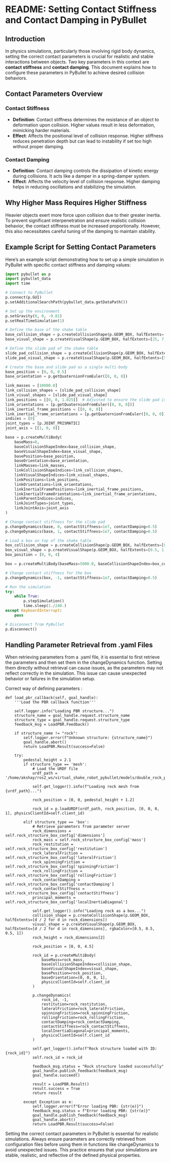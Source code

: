 # README: Setting Contact Stiffness and Contact Damping in PyBullet

## Introduction

In physics simulations, particularly those involving rigid body dynamics, setting the correct contact parameters is crucial for realistic and stable interactions between objects. Two key parameters in this context are **contact stiffness** and **contact damping**. This document explains how to configure these parameters in PyBullet to achieve desired collision behaviors.

## Contact Parameters Overview

### Contact Stiffness
- **Definition**: Contact stiffness determines the resistance of an object to deformation upon collision. Higher values result in less deformation, mimicking harder materials.
- **Effect**: Affects the positional level of collision response. Higher stiffness reduces penetration depth but can lead to instability if set too high without proper damping.

### Contact Damping
- **Definition**: Contact damping controls the dissipation of kinetic energy during collisions. It acts like a damper in a spring-damper system.
- **Effect**: Affects the velocity level of collision response. Higher damping helps in reducing oscillations and stabilizing the simulation.

## Why Higher Mass Requires Higher Stiffness

Heavier objects exert more force upon collision due to their greater inertia. To prevent significant interpenetration and ensure realistic collision behavior, the contact stiffness must be increased proportionally. However, this also necessitates careful tuning of the damping to maintain stability.

## Example Script for Setting Contact Parameters

Here’s an example script demonstrating how to set up a simple simulation in PyBullet with specific contact stiffness and damping values:

```python
import pybullet as p
import pybullet_data
import time

# Connect to PyBullet
p.connect(p.GUI)
p.setAdditionalSearchPath(pybullet_data.getDataPath())

# Set up the environment
p.setGravity(0, 0, -9.81)
p.setRealTimeSimulation(1)

# Define the base of the shake table
base_collision_shape = p.createCollisionShape(p.GEOM_BOX, halfExtents=[25, 7, 1])
base_visual_shape = p.createVisualShape(p.GEOM_BOX, halfExtents=[25, 7, 1], rgbaColor=[1, 1, 0, 1])  # Yellow color

# Define the slide pad of the shake table
slide_pad_collision_shape = p.createCollisionShape(p.GEOM_BOX, halfExtents=[5, 5, 0.05])
slide_pad_visual_shape = p.createVisualShape(p.GEOM_BOX, halfExtents=[5, 5, 0.05], rgbaColor=[1, 0, 0, 1])  # Red color

# Create the base and slide pad as a single multi-body
base_position = [0, 0, 0.5]
base_orientation = p.getQuaternionFromEuler([0, 0, 0])

link_masses = [10000.0]
link_collision_shapes = [slide_pad_collision_shape]
link_visual_shapes = [slide_pad_visual_shape]
link_positions = [[0, 0, 1.025]]  # Adjusted to ensure the slide pad is above the base
link_orientations = [p.getQuaternionFromEuler([0, 0, 0])]
link_inertial_frame_positions = [[0, 0, 0]]
link_inertial_frame_orientations = [p.getQuaternionFromEuler([0, 0, 0])]
indices = [0]
joint_types = [p.JOINT_PRISMATIC]
joint_axis = [[1, 0, 0]]

base = p.createMultiBody(
    baseMass=0,
    baseCollisionShapeIndex=base_collision_shape,
    baseVisualShapeIndex=base_visual_shape,
    basePosition=base_position,
    baseOrientation=base_orientation,
    linkMasses=link_masses,
    linkCollisionShapeIndices=link_collision_shapes,
    linkVisualShapeIndices=link_visual_shapes,
    linkPositions=link_positions,
    linkOrientations=link_orientations,
    linkInertialFramePositions=link_inertial_frame_positions,
    linkInertialFrameOrientations=link_inertial_frame_orientations,
    linkParentIndices=indices,
    linkJointTypes=joint_types,
    linkJointAxis=joint_axis
)

# Change contact stiffness for the slide pad
p.changeDynamics(base, 0, contactStiffness=1e7, contactDamping=0.5)
p.changeDynamics(base, 1, contactStiffness=1e7, contactDamping=0.5)

# Load a box on top of the shake table
box_collision_shape = p.createCollisionShape(p.GEOM_BOX, halfExtents=[0.5, 1, 1.5])
box_visual_shape = p.createVisualShape(p.GEOM_BOX, halfExtents=[0.5, 1, 1.5], rgbaColor=[0, 0, 1, 1])  # Blue color
box_position = [0, 0, 4]

box = p.createMultiBody(baseMass=5000.0, baseCollisionShapeIndex=box_collision_shape, baseVisualShapeIndex=box_visual_shape, basePosition=box_position)

# Change contact stiffness for the box
p.changeDynamics(box, -1, contactStiffness=1e7, contactDamping=0.5)

# Run the simulation
try:
    while True:
        p.stepSimulation()
        time.sleep(1./240.)
except KeyboardInterrupt:
    pass

# Disconnect from PyBullet
p.disconnect()

```


## Handling Parameter Retrieval from .yaml Files

When retrieving parameters from a .yaml file, it is essential to first retrieve the parameters and then set them in the changeDynamics function. Setting them directly without retrieval can cause issues, as the parameters may not reflect correctly in the simulation. This issue can cause unexpected behavior or failures in the simulation setup.

Correct way of defining parameters : 

```
def load_pbr_callback(self, goal_handle):
    '''Load the PBR callback function'''

    self.logger.info("Loading PBR structure...")
    structure_name = goal_handle.request.structure_name
    structure_type = goal_handle.request.structure_type
    feedback_msg = LoadPBR.Feedback()

    if structure_name != "rock":
        self.logger.error(f"Unknown structure: {structure_name}")
        goal_handle.abort()
        return LoadPBR.Result(success=False)

    try:
        pedestal_height = 2.1 
        if structure_type == 'mesh':
            # Load the URDF file
            urdf_path = '/home/akshay/ros2_ws/virtual_shake_robot_pybullet/models/double_rock_pbr/pbr_mesh.urdf'

            self.get_logger().info(f"Loading rock mesh from {urdf_path}...")
            
            rock_position = [0, 0, pedestal_height + 1.2] 

            rock_id = p.loadURDF(urdf_path, rock_position, [0, 0, 0, 1], physicsClientId=self.client_id)

        elif structure_type == 'box':
            # Retrieve parameters from parameter server
            rock_dimensions = self.rock_structure_box_config['dimensions']
            rock_mass = self.rock_structure_box_config['mass']
            rock_restitution = self.rock_structure_box_config['restitution']
            rock_lateralFriction = self.rock_structure_box_config['lateralFriction']
            rock_spinningFriction = self.rock_structure_box_config['spinningFriction']
            rock_rollingFriction = self.rock_structure_box_config['rollingFriction']
            rock_contactDamping = self.rock_structure_box_config['contactDamping']
            rock_contactStiffness = self.rock_structure_box_config['contactStiffness']
            principal_moments = self.rock_structure_box_config['localInertiaDiagonal']

            self.get_logger().info("Loading rock as a box...")
            collision_shape = p.createCollisionShape(p.GEOM_BOX, halfExtents=[d / 2 for d in rock_dimensions])
            visual_shape = p.createVisualShape(p.GEOM_BOX, halfExtents=[d / 2 for d in rock_dimensions], rgbaColor=[0.5, 0.5, 0.5, 1])
            rock_height = rock_dimensions[2]

            rock_position = [0, 0, 4.5]

            rock_id = p.createMultiBody(
                baseMass=rock_mass,
                baseCollisionShapeIndex=collision_shape,
                baseVisualShapeIndex=visual_shape,
                basePosition=rock_position,
                baseOrientation=[0, 0, 0, 1],
                physicsClientId=self.client_id
            )

            p.changeDynamics(
                rock_id, -1,
                restitution=rock_restitution,
                lateralFriction=rock_lateralFriction,
                spinningFriction=rock_spinningFriction,
                rollingFriction=rock_rollingFriction,
                contactDamping=rock_contactDamping,
                contactStiffness=rock_contactStiffness,
                localInertiaDiagonal=principal_moments,  
                physicsClientId=self.client_id
            )

            self.get_logger().info(f"Rock structure loaded with ID: {rock_id}")
            self.rock_id = rock_id

            feedback_msg.status = "Rock structure loaded successfully"
            goal_handle.publish_feedback(feedback_msg)
            goal_handle.succeed()

            result = LoadPBR.Result()
            result.success = True
            return result

        except Exception as e:
            self.logger.error(f"Error loading PBR: {str(e)}")
            feedback_msg.status = f"Error loading PBR: {str(e)}"
            goal_handle.publish_feedback(feedback_msg)
            goal_handle.abort()
            return LoadPBR.Result(success=False)
```


Setting the correct contact parameters in PyBullet is essential for realistic simulations. Always ensure parameters are correctly retrieved from configuration files before using them in functions like changeDynamics to avoid unexpected issues. This practice ensures that your simulations are stable, realistic, and reflective of the defined physical properties.